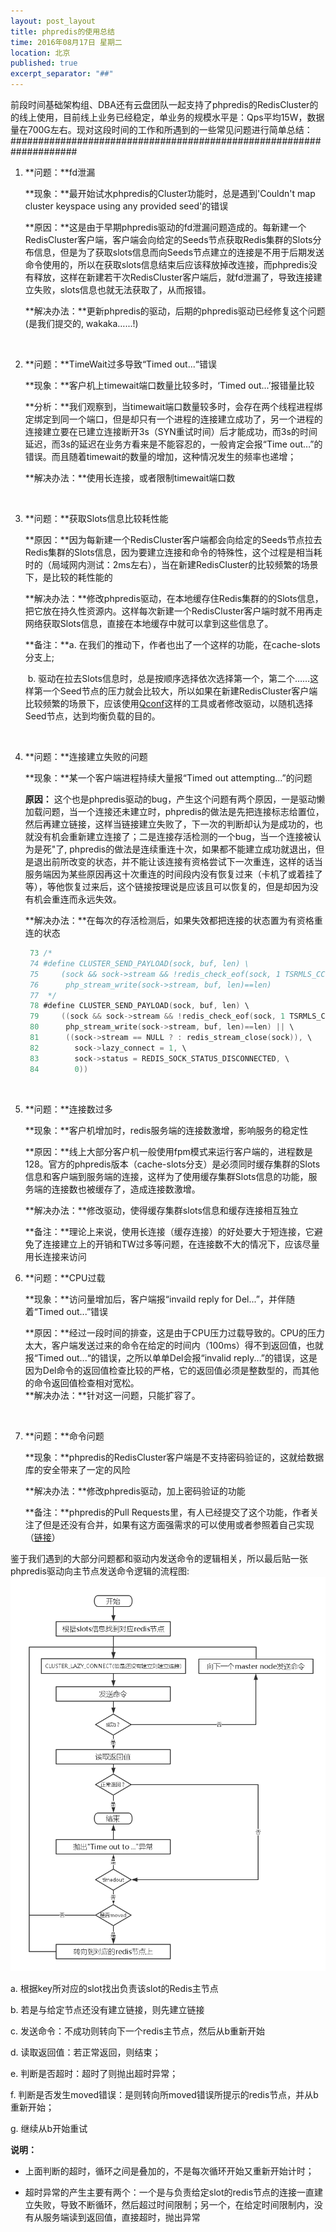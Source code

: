 ```yaml
---
layout: post_layout
title: phpredis的使用总结
time: 2016年08月17日 星期二
location: 北京
published: true
excerpt_separator: "##"
---
```



前段时间基础架构组、DBA还有云盘团队一起支持了phpredis的RedisCluster的的线上使用，目前线上业务已经稳定，单业务的规模水平是：Qps平均15W，数据量在700G左右。现对这段时间的工作和所遇到的一些常见问题进行简单总结：  
####################################################################  

1. **问题：**fd泄漏  

   **现象：**最开始试水phpredis的Cluster功能时，总是遇到'Couldn't map cluster keyspace using any provided seed'的错误  

   **原因：**这是由于早期phpredis驱动的fd泄漏问题造成的。每新建一个RedisCluster客户端，客户端会向给定的Seeds节点获取Redis集群的Slots分布信息，但是为了获取slots信息而向Seeds节点建立的连接是不用于后期发送命令使用的，所以在获取slots信息结束后应该释放掉改连接，而phpredis没有释放，这样在新建若干次RedisCluster客户端后，就fd泄漏了，导致连接建立失败，slots信息也就无法获取了，从而报错。  

   **解决办法：**更新phpredis的驱动，后期的phpredis驱动已经修复这个问题 (是我们提交的, wakaka…...!)  

   ​

2. **问题：**TimeWait过多导致“Timed out...“错误

   **现象：**客户机上timewait端口数量比较多时，‘Timed out...’报错量比较

   **分析：**我们观察到，当timewait端口数量较多时，会存在两个线程进程绑定绑定到同一个端口，但是却只有一个进程的连接建立成功了，另一个进程的连接建立要在已建立连接断开3s（SYN重试时间）后才能成功，而3s的时间延迟，而3s的延迟在业务方看来是不能容忍的，一般肯定会报“Time out…”的错误。而且随着timewait的数量的增加，这种情况发生的频率也递增；

   **解决办法：**使用长连接，或者限制timewait端口数

   ​

3. **问题：**获取Slots信息比较耗性能

   **原因：**因为每新建一个RedisCluster客户端都会向给定的Seeds节点拉去Redis集群的Slots信息，因为要建立连接和命令的特殊性，这个过程是相当耗时的（局域网内测试：2ms左右），当在新建RedisCluster的比较频繁的场景下，是比较的耗性能的

   **解决办法：**修改phpredis驱动，在本地缓存住Redis集群的的Slots信息，把它放在持久性资源内。这样每次新建一个RedisCluster客户端时就不用再走网络获取Slots信息，直接在本地缓存中就可以拿到这些信息了。

   **备注：**a. 在我们的推动下，作者也出了一个这样的功能，在cache-slots分支上;

   ​            b. 驱动在拉去Slots信息时，总是按顺序选择依次选择第一个，第二个……这样第一个Seed节点的压力就会比较大，所以如果在新建RedisCluster客户端比较频繁的场景下，应该使用[Qconf](https://github.com/qihoo360/qconf)这样的工具或者修改驱动，以随机选择Seed节点，达到均衡负载的目的。

   ​

4. **问题：**连接建立失败的问题  

   **现象：**某一个客户端进程持续大量报“Timed out attempting...”的问题  

   **原因：** 这个也是phpredis驱动的bug，产生这个问题有两个原因，一是驱动懒加载问题，当一个连接还未建立时，phpredis的做法是先把连接标志给置位，然后再建立链接，这样当链接建立失败了，下一次的判断却认为是成功的，也就没有机会重新建立连接了；二是连接存活检测的一个bug，当一个连接被认为是死"了, phpredis的做法是连续重连十次，如果都不能建立成功就退出，但是退出前所改变的状态，并不能让该连接有资格尝试下一次重连，这样的话当服务端因为某些原因再这十次重连的时间段内没有恢复过来（卡机了或着挂了等），等他恢复过来后，这个链接按理说是应该且可以恢复的，但是却因为没有机会重连而永远失效。

   **解决办法：**在每次的存活检测后，如果失效都把连接的状态置为有资格重连的状态

   ```c
    73 /*
    74 #define CLUSTER_SEND_PAYLOAD(sock, buf, len) \
    75     (sock && sock->stream && !redis_check_eof(sock, 1 TSRMLS_CC) && \
    76      php_stream_write(sock->stream, buf, len)==len)
    77	*/
    78 #define CLUSTER_SEND_PAYLOAD(sock, buf, len) \
    79     ((sock && sock->stream && !redis_check_eof(sock, 1 TSRMLS_CC) && \
    80      php_stream_write(sock->stream, buf, len)==len) || \
    81      ((sock->stream == NULL ? : redis_stream_close(sock)), \
    82        sock->lazy_connect = 1, \
    83        sock->status = REDIS_SOCK_STATUS_DISCONNECTED, \
    84        0))
   ```

   ​

5. **问题：**连接数过多

   **现象：**客户机增加时，redis服务端的连接数激增，影响服务的稳定性

   **原因：**线上大部分客户机一般使用fpm模式来运行客户端的，进程数是128。官方的phpredis版本（cache-slots分支）是必须同时缓存集群的Slots信息和客户端到服务端的连接，这样为了使用缓存集群Slots信息的功能，服务端的连接数也被缓存了，造成连接数激增。

   **解决办法：**修改驱动，使得缓存集群slots信息和缓存连接相互独立 

   **备注：**理论上来说，使用长连接（缓存连接）的好处要大于短连接，它避免了连接建立上的开销和TW过多等问题，在连接数不大的情况下，应该尽量用长连接来访问

6. **问题：**CPU过载

   **现象：**访问量增加后，客户端报“invaild reply for Del...”，并伴随着“Timed out...”错误

   **原因：**经过一段时间的排查，这是由于CPU压力过载导致的。CPU的压力太大，客户端发送过来的命令在给定的时间内（100ms）得不到返回值，也就报“Timed out...“的错误，之所以单单Del会报“invalid reply...”的错误，这是因为Del命令的返回值检查比较的严格，它的返回值必须是整数型的，而其他的命令返回值检查相对宽松。  
   **解决办法：**针对这一问题，只能扩容了。

   ​

7. **问题：**命令问题

   **现象：**phpredis的RedisCluster客户端是不支持密码验证的，这就给数据库的安全带来了一定的风险

   **解决办法：**修改phpredis驱动，加上密码验证的功能

   **备注：**phpredis的Pull Requests里，有人已经提交了这个功能，作者关注了但是还没有合并，如果有这方面强需求的可以使用或者参照着自己实现（[链接](https://github.com/phpredis/phpredis/pull/902)）



鉴于我们遇到的大部分问题都和驱动内发送命令的逻辑相关，所以最后贴一张phpredis驱动向主节点发送命令逻辑的流程图:  <img src="/assets/img/2016-08-17/phpredis-send-command-flow.png" />

a. 根据key所对应的slot找出负责该slot的Redis主节点

b. 若是与给定节点还没有建立链接，则先建立链接

c. 发送命令：不成功则转向下一个redis主节点，然后从b重新开始

d. 读取返回值：若正常返回，则结束；

e. 判断是否超时：超时了则抛出超时异常；

f. 判断是否发生moved错误：是则转向所moved错误所提示的redis节点，并从b重新开始；

g. 继续从b开始重试

**说明：**

- 上面判断的超时，循环之间是叠加的，不是每次循环开始又重新开始计时；


- 超时异常的产生主要有两个：一个是与负责给定slot的redis节点的连接一直建立失败，导致不断循环，然后超过时间限制；另一个，在给定时间限制内，没有从服务端读到返回值，直接超时，抛出异常
